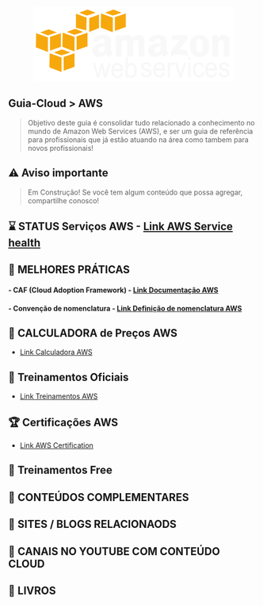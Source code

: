 <p align="center">
   <a href="https://github.com/michelbalazs/Guia-AWS">
    <img src="./imagens/amazon-aws-logo-white.png" alt="Guia AWS Web Services" width="405" height="151">
  </a>
</p>

## Guia-Cloud > AWS
> Objetivo deste guia é consolidar tudo relacionado a conhecimento no mundo de Amazon Web Services (AWS), e ser um guia de referência para profissionais que já estão atuando na área como tambem para novos profissionais! 

## ⚠️ Aviso importante

>Em Construção!  Se você tem algum conteúdo que possa agregar, compartilhe conosco!

## ⌛ STATUS Serviços AWS - [Link AWS Service health](https://health.aws.amazon.com/health/status)

## 📙 MELHORES PRÁTICAS
   #### - CAF (Cloud Adoption Framework) - [Link Documentação AWS](https://aws.amazon.com/pt/cloud-adoption-framework/)
   #### - Convenção de nomenclatura - [Link Definição de nomenclatura AWS](https://docs.aws.amazon.com/pt_br/awscloudtrail/latest/userguide/cloudtrail-trail-naming-requirements.html)
   
## 📗 CALCULADORA de Preços AWS
   - [Link Calculadora AWS](https://calculator.aws/#/)

## 📘 Treinamentos Oficiais
   - [Link Treinamentos AWS](https://aws.amazon.com/pt/training/)

## 🏆 Certificações AWS
   - [Link AWS Certification](https://aws.amazon.com/pt/certification/)

## 📒 Treinamentos Free

## 🍺 CONTEÚDOS COMPLEMENTARES
   
## 📂 SITES / BLOGS RELACIONAODS

## 📂 CANAIS NO YOUTUBE COM CONTEÚDO CLOUD

## 📁 LIVROS

